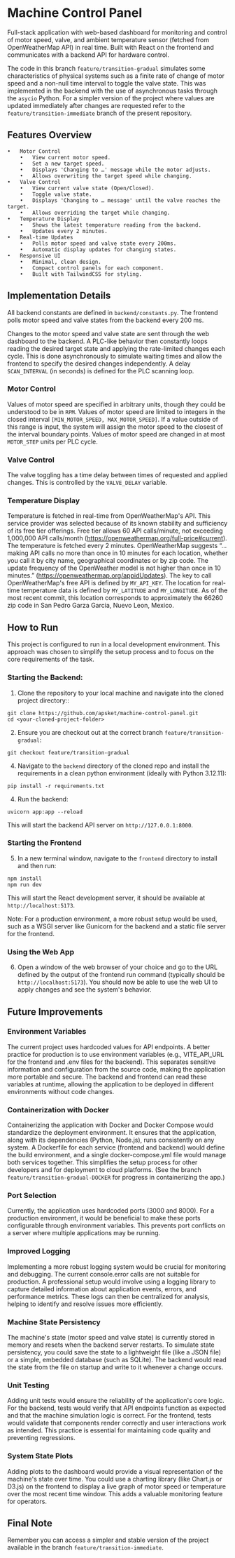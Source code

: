 # Machine Control Panel

Full-stack application with web-based dashboard for monitoring and control of motor speed, valve, and ambient temperature sensor (fetched from OpenWeatherMap API) in real time. Built with React on the frontend and communicates with a backend API for hardware control.

The code in this branch `feature/transition-gradual` simulates some characteristics of physical systems such as a finite rate of change of motor speed and a non-null time interval to toggle the valve state. This was implemented in the backend with the use of asynchronous tasks through the `asycio` Python. For a simpler version of the project where values are updated immediately after changes are requested refer to the `feature/transition-immediate` branch of the present repository.

## Features Overview

	•	Motor Control
	    •	View current motor speed.
	    •	Set a new target speed.
	    •	Displays 'Changing to …' message while the motor adjusts.
	    •	Allows overwriting the target speed while changing.
	•	Valve Control
	    •	View current valve state (Open/Closed).
	    •	Toggle valve state.
	    •	Displays 'Changing to … message' until the valve reaches the target.
	    •	Allows overriding the target while changing.
	•	Temperature Display
	    •	Shows the latest temperature reading from the backend.
	    •	Updates every 2 minutes.
	•	Real-time Updates
	    •	Polls motor speed and valve state every 200ms.
	    •	Automatic display updates for changing states.
	•	Responsive UI
	    •	Minimal, clean design.
	    •	Compact control panels for each component.
	    •	Built with TailwindCSS for styling.

## Implementation Details

All backend constants are defined in `backend/constants.py`. The frontend polls motor speed and valve states from the backend every 200 ms.

Changes to the motor speed and valve state are sent through the web dashboard to the backend. A PLC-like behavior then constantly loops reading the desired target state and applying the rate-limited changes each cycle. This is done asynchronously to simulate waiting times and allow the frontend to specify the desired changes independently. A delay `SCAN_INTERVAL` (in seconds) is defined for the PLC scanning loop.

### Motor Control
Values of motor speed are specified in arbitrary units, though they could be understood to be in `RPM`. Values of motor speed are limited to integers in the closed interval `[MIN_MOTOR_SPEED, MAX_MOTOR_SPEED]`. If a value outside of this range is input, the system will assign the motor speed to the closest of the interval boundary points. Values of motor speed are changed in at most `MOTOR_STEP` units per PLC cycle.

### Valve Control
The valve toggling has a time delay between times of requested and applied changes. This is controlled by the `VALVE_DELAY` variable.

### Temperature Display
Temperature is fetched in real-time from OpenWeatherMap's API. This service provider was selected because of its known stability and sufficiency of its free tier offerings. Free tier allows 60 API calls/minute, not exceeding 1,000,000 API calls/month (https://openweathermap.org/full-price#current). The temperature is fetched every 2 minutes. OpenWeatherMap suggests “... making API calls no more than once in 10 minutes for each location, whether you call it by city name, geographical coordinates or by zip code. The update frequency of the OpenWeather model is not higher than once in 10 minutes.” (https://openweathermap.org/appidUpdates). The key to call OpenWeatherMap's free API is defined by `MY_API_KEY`. The location for real-time temperature data is defined by `MY_LATITUDE` and `MY_LONGITUDE`. As of the most recent commit, this location corresponds to approximately the 66260 zip code in San Pedro Garza Garcia, Nuevo Leon, Mexico.

## How to Run

This project is configured to run in a local development environment. This approach was chosen to simplify the setup process and to focus on the core requirements of the task.

### Starting the Backend:
1.	Clone the repository to your local machine and navigate into the cloned project directory::
```
git clone https://github.com/apsket/machine-control-panel.git
cd <your-cloned-project-folder>
```
2. Ensure you are checkout out at the correct branch `feature/transition-gradual`:
```
git checkout feature/transition-gradual
```

4. Navigate to the `backend` directory of the cloned repo and install the requirements in a clean python environment (ideally with Python 3.12.11):
 ```
pip install -r requirements.txt
```
4. Run the backend:
 ```
uvicorn app:app --reload
```
This will start the backend API server on `http://127.0.0.1:8000`.

### Starting the Frontend
5. In a new terminal window, navigate to the `frontend` directory to install and then run:
 ```
npm install
npm run dev
```
This will start the React development server, it should be available at `http://localhost:5173`.

Note: For a production environment, a more robust setup would be used, such as a WSGI server like Gunicorn for the backend and a static file server for the frontend.

### Using the Web App
6. Open a window of the web browser of your choice and go to the URL defined by the output of the frontend run command (typically should be `http://localhost:5173`). You should now be able to use the web UI to apply changes and see the system's behavior.


## Future Improvements

### Environment Variables
The current project uses hardcoded values for API endpoints. A better practice for production is to use environment variables (e.g., VITE_API_URL for the frontend and .env files for the backend). This separates sensitive information and configuration from the source code, making the application more portable and secure. The backend and frontend can read these variables at runtime, allowing the application to be deployed in different environments without code changes.

### Containerization with Docker
Containerizing the application with Docker and Docker Compose would standardize the deployment environment. It ensures that the application, along with its dependencies (Python, Node.js), runs consistently on any system. A Dockerfile for each service (frontend and backend) would define the build environment, and a single docker-compose.yml file would manage both services together. This simplifies the setup process for other developers and for deployment to cloud platforms. (See the branch `feature/transition-gradual-DOCKER` for progress in containerizing the app.)

### Port Selection
Currently, the application uses hardcoded ports (3000 and 8000). For a production environment, it would be beneficial to make these ports configurable through environment variables. This prevents port conflicts on a server where multiple applications may be running.

### Improved Logging
Implementing a more robust logging system would be crucial for monitoring and debugging. The current console.error calls are not suitable for production. A professional setup would involve using a logging library to capture detailed information about application events, errors, and performance metrics. These logs can then be centralized for analysis, helping to identify and resolve issues more efficiently.

### Machine State Persistency
The machine's state (motor speed and valve state) is currently stored in memory and resets when the backend server restarts. To simulate state persistency, you could save the state to a lightweight file (like a JSON file) or a simple, embedded database (such as SQLite). The backend would read the state from the file on startup and write to it whenever a change occurs.

### Unit Testing
Adding unit tests would ensure the reliability of the application's core logic. For the backend, tests would verify that API endpoints function as expected and that the machine simulation logic is correct. For the frontend, tests would validate that components render correctly and user interactions work as intended. This practice is essential for maintaining code quality and preventing regressions.

### System State Plots
Adding plots to the dashboard would provide a visual representation of the machine's state over time. You could use a charting library (like Chart.js or D3.js) on the frontend to display a live graph of motor speed or temperature over the most recent time window. This adds a valuable monitoring feature for operators.

	
## Final Note
Remember you can access a simpler and stable version of the project available in the branch `feature/transition-immediate`.
